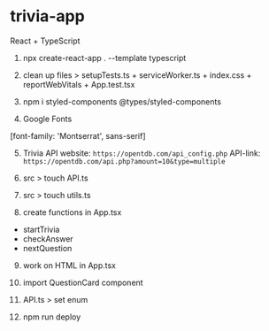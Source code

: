 # trivia-app

React + TypeScript

1. npx create-react-app . --template typescript

2. clean up files > setupTests.ts + serviceWorker.ts + index.css + reportWebVitals + App.test.tsx

3. npm i styled-components @types/styled-components

4. Google Fonts
<link rel="preconnect" href="https://fonts.googleapis.com">
<link rel="preconnect" href="https://fonts.gstatic.com" crossorigin>
<link href="https://fonts.googleapis.com/css2?family=Montserrat:wght@100&display=swap" rel="stylesheet">
[font-family: 'Montserrat', sans-serif]

5. Trivia API
   website: `https://opentdb.com/api_config.php`
   API-link: `https://opentdb.com/api.php?amount=10&type=multiple`

6. src > touch API.ts

7. src > touch utils.ts

8. create functions in App.tsx

- startTrivia
- checkAnswer
- nextQuestion

9. work on HTML in App.tsx

10. import QuestionCard component

11. API.ts > set enum

12. npm run deploy
